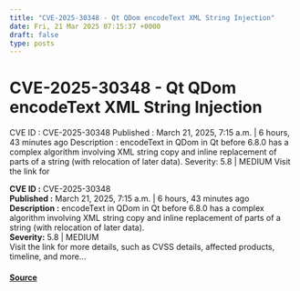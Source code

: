 ```yaml
---
title: "CVE-2025-30348 - Qt QDom encodeText XML String Injection"
date: Fri, 21 Mar 2025 07:15:37 +0000
draft: false
type: posts
---
```

# CVE-2025-30348 - Qt QDom encodeText XML String Injection





 CVE ID : CVE-2025-30348 Published : March 21, 2025, 7:15 a.m. | 6 hours, 43 minutes ago Description : encodeText in QDom in Qt before 6.8.0 has a complex algorithm involving XML string copy and inline replacement of parts of a string (with relocation of later data). Severity: 5.8 | MEDIUM Visit the link for

**CVE ID :** CVE-2025-30348  
**Published :** March 21, 2025, 7:15 a.m. | 6 hours, 43 minutes ago  
**Description :** encodeText in QDom in Qt before 6.8.0 has a complex algorithm involving XML string copy and inline replacement of parts of a string (with relocation of later data).  
**Severity:** 5.8 | MEDIUM  
Visit the link for more details, such as CVSS details, affected products, timeline, and more...

#### [Source](https://cvefeed.io/vuln/detail/CVE-2025-30348)

